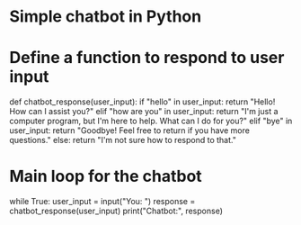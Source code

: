 # Simple chatbot in Python

# Define a function to respond to user input
def chatbot_response(user_input):
    if "hello" in user_input:
        return "Hello! How can I assist you?"
    elif "how are you" in user_input:
        return "I'm just a computer program, but I'm here to help. What can I do for you?"
    elif "bye" in user_input:
        return "Goodbye! Feel free to return if you have more questions."
    else:
        return "I'm not sure how to respond to that."

# Main loop for the chatbot
while True:
    user_input = input("You: ")
    response = chatbot_response(user_input)
    print("Chatbot:", response)
